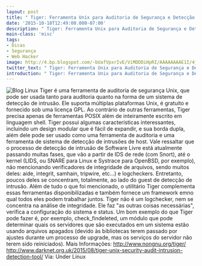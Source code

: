```yaml
---
layout: post
title: " Tiger: Ferramenta Unix para Auditoria de Segurança e Detecção de Intrusão"
date: '2015-10-18T12:49:00.000-07:00'
description: " Tiger: Ferramenta Unix para Auditoria de Segurança e Detecção de Intrusão"
main-class: 'misc'
tags:
- Dicas
- Segurança
- Web Hacker
image: http://4.bp.blogspot.com/-bUafVpxrIvE/ViMDDDiHpRI/AAAAAAAAE1I/4jbpZu90bXU/s72-c/Tiger.png
twitter_text: " Tiger: Ferramenta Unix para Auditoria de Segurança e Detecção de Intrusão"
introduction: " Tiger: Ferramenta Unix para Auditoria de Segurança e Detecção de Intrusão"
---
```

![Blog Linux](http://4.bp.blogspot.com/-bUafVpxrIvE/ViMDDDiHpRI/AAAAAAAAE1I/4jbpZu90bXU/s400/Tiger.png "Blog Linux")
Tiger é uma ferramenta de auditoria de segurança Unix, que pode ser  usada tanto para auditoria quanto na forma de um sistema de detecção de  intrusão. Ele suporta múltiplas plataformas Unix, é gratuito e fornecido  sob uma licença GPL. Ao contrário de outras ferramentas, Tiger precisa  apenas de ferramentas POSIX além de inteiramente escrito em linguagem  shell. Tiger possui algumas características interessantes, incluindo um  design modular que é fácil de expandir, e sua borda dupla, além dele  pode ser usado como uma ferramenta de auditoria e uma ferramenta de  sistema de detecção de intrusões de host. Vale ressaltar que o processo  de detecção de intrusão de Software Livre está atualmente passando  muitas fases, que vão a partir de IDS de rede (com Snort), até o kernel  (LIDS, ou SNARE para Linux e Systrace para OpenBSD, por exemplo), não  mencionando verificadores de integridade de arquivos, sendo muitos  deles: aide, integrit, samhain, tripwire, etc...) e logcheckers.  Entretanto, poucos deles se concentram, totalmente, ao lado do guest de  detecção de intrusão.
Além de tudo o que foi mencionado, o utilitário Tiger complementa essas  ferramentas disponibilizadas e também fornece um framework emno qual  todos eles podem trabalhar juntos. Tiger não é um logchecker, nem se  concentra na análise de integridade. Ele faz "as outras coisas  necessárias", verifica a configuração do sistema e status. Um bom  exemplo do que Tiger pode fazer é, por exemplo, check_findeleted,  um módulo que pode determinar quais os servidores que são executados em  um sistema estão usando arquivos apagados (devido às bibliotecas terem  passado por ajustes durante um processo de upgrade, mas os serviços do  servidor não terem sido reiniciados).
Mais Informações:
http://www.nongnu.org/tiger/
http://www.darknet.org.uk/2015/08/tiger-unix-security-audit-intrusion-detection-tool/
Via:
Under Linux
